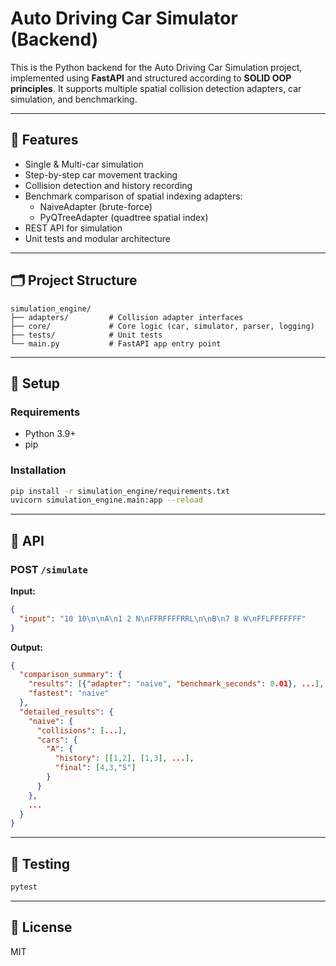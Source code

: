 
# Auto Driving Car Simulator (Backend)

This is the Python backend for the Auto Driving Car Simulation project, implemented using **FastAPI** and structured according to **SOLID OOP principles**. It supports multiple spatial collision detection adapters, car simulation, and benchmarking.

---

## 🚀 Features

- Single & Multi-car simulation
- Step-by-step car movement tracking
- Collision detection and history recording
- Benchmark comparison of spatial indexing adapters:
  - NaiveAdapter (brute-force)
  - PyQTreeAdapter (quadtree spatial index)
- REST API for simulation
- Unit tests and modular architecture

---

## 🗂 Project Structure

```
simulation_engine/
├── adapters/         # Collision adapter interfaces
├── core/             # Core logic (car, simulator, parser, logging)
├── tests/            # Unit tests
└── main.py           # FastAPI app entry point
```

---

## 🔧 Setup

### Requirements
- Python 3.9+
- pip

### Installation

```bash
pip install -r simulation_engine/requirements.txt
uvicorn simulation_engine.main:app --reload
```

---

## 🔌 API

### POST `/simulate`

**Input:**
```json
{
  "input": "10 10\n\nA\n1 2 N\nFFRFFFFRRL\n\nB\n7 8 W\nFFLFFFFFFF"
}
```

**Output:**
```json
{
  "comparison_summary": {
    "results": [{"adapter": "naive", "benchmark_seconds": 0.01}, ...],
    "fastest": "naive"
  },
  "detailed_results": {
    "naive": {
      "collisions": [...],
      "cars": {
        "A": {
          "history": [[1,2], [1,3], ...],
          "final": [4,3,"S"]
        }
      }
    },
    ...
  }
}
```

---

## 🧪 Testing

```bash
pytest
```

---

## 📁 License

MIT
